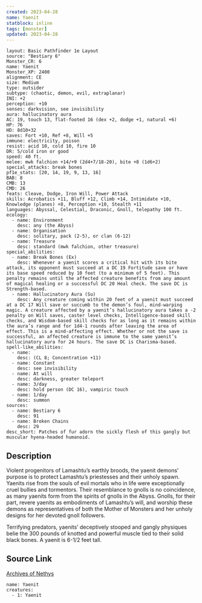 ```yaml
---
created: 2023-04-28
name: Yaenit
statblock: inline
tags: [monster]
updated: 2023-04-28
---
```

```statblock
layout: Basic Pathfinder 1e Layout
source: "Bestiary 6"
Monster_CR: 6
name: Yaenit
Monster_XP: 2400
alignment: CE
size: Medium
type: outsider
subtype: (chaotic, demon, evil, extraplanar)
INI: +2
perception: +10
senses: darkvision, see invisibility
aura: hallucinatory aura
AC: 19, touch 13, flat-footed 16 (dex +2, dodge +1, natural +6)
HP: 76
HD: 8d10+32
saves: Fort +10, Ref +8, Will +5
immune: electricity, poison
resist: acid 10, cold 10, fire 10
DR: 5/cold iron or good
speed: 40 ft.
melee: mwk falchion +14/+9 (2d4+7/18-20), bite +8 (1d6+2)
special_attacks: break bones
pf1e_stats: [20, 14, 19, 9, 13, 16]
BAB: 8
CMB: 13
CMD: 26
feats: Cleave, Dodge, Iron Will, Power Attack
skills: Acrobatics +11, Bluff +12, Climb +14, Intimidate +10, Knowledge (planes) +8, Perception +10, Stealth +11
languages: Abyssal, Celestial, Draconic, Gnoll, telepathy 100 ft.
ecology:
  - name: Environment
    desc: any (the Abyss)
  - name: Organisation
    desc: solitary, pack (2-5), or clan (6-12)
  - name: Treasure
    desc: standard (mwk falchion, other treasure)
special_abilities:
  - name: Break Bones (Ex)
    desc: Whenever a yaenit scores a critical hit with its bite attack, its opponent must succeed at a DC 19 Fortitude save or have its base speed reduced by 10 feet (to a minimum of 5 feet). This penalty remains until the affected creature benefits from any amount of magical healing or a successful DC 20 Heal check. The save DC is Strength-based.
  - name: Hallucinatory Aura (Su)
    desc: Any creature coming within 20 feet of a yaenit must succeed at a DC 17 Will save or succumb to the demon’s foul, mind-warping magic. A creature affected by a yaenit’s hallucinatory aura takes a -2 penalty on Will saves, caster level checks, Intelligence-based skill checks, and Wisdom-based skill checks for as long as it remains within the aura’s range and for 1d4-1 rounds after leaving the area of effect. This is a mind-affecting effect. Whether or not the save is successful, an affected creature is immune to the same yaenit’s hallucinatory aura for 24 hours. The save DC is Charisma-based.
spell-like_abilities:
  - name:
    desc: (CL 8; Concentration +11)
  - name: Constant
    desc: see invisibility
  - name: At will
    desc: darkness, greater teleport
  - name: 3/day
    desc: hold person (DC 16), vampiric touch
  - name: 1/day
    desc: summon
sources:
  - name: Bestiary 6
    desc: 91
  - name: Broken Chains
    desc: 29
desc_short: Patches of fur adorn the sickly flesh of this gangly but muscular hyena-headed humanoid.
```
## Description
Violent progenitors of Lamashtu’s earthly broods, the yaenit demons’ purpose is to protect Lamashtu’s priestesses and their unholy spawn. Yaenits rise from the souls of evil mortals who in life were exceptionally cruel bullies and tormentors. Their resemblance to gnolls is no coincidence, as many yaenits form from the spirits of gnolls in the Abyss. Gnolls, for their part, revere yaenits as embodiments of Lamashtu’s will, and worship these demons as representatives of both the Mother of Monsters and her unholy designs for her devoted gnoll followers. 

Terrifying predators, yaenits’ deceptively stooped and gangly physiques belie the 300 pounds of knotted and powerful muscle tied to their solid black bones. A yaenit is 6-1/2 feet tall.
## Source Link
[Archives of Nethys](https://aonprd.com/MonsterDisplay.aspx?ItemName=Yaenit)
```encounter-table
name: Yaenit
creatures:
  - 1: Yaenit
```
